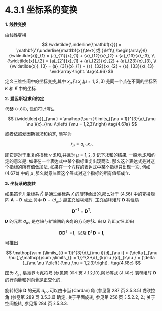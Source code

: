 # 4.3.1 坐标系的变换

**1. 线性变换**

由线性变换

$$
\widetilde{\underline{\mathbf{x}}} = \mathbf{A}\underline{\mathbf{x}}\text{ 或 }\left\{  \begin{array}{l} {\widetilde{x}}_{1} = {a}_{11}{x}_{1} + {a}_{12}{x}_{2} + {a}_{13}{x}_{3}, \\  {\widetilde{x}}_{2} = {a}_{21}{x}_{1} + {a}_{22}{x}_{2} + {a}_{23}{x}_{3}, \\  {\widetilde{x}}_{3} = {a}_{31}{x}_{1} + {a}_{32}{x}_{2} + {a}_{33}{x}_{3} \end{array}\right.  \tag{4.66}
$$

定义三维空间中的坐标变换,其中 ${x}_{\mu }$ 和 ${\widetilde{x}}_{\mu }\left( {\mu  = 1,2,3}\right)$ 是同一个点在不同的坐标系 $K$ 和 $\widetilde{K}$ 中的坐标.

**2. 爱因斯坦求和约定**

代替 (4.66), 我们可以写出

$$
{\widetilde{x}}_{\mu } = \mathop{\sum }\limits_{{\nu  = 1}}^{3}{a}_{\mu \nu }{x}_{\nu }\;\left( {\mu  = 1,2,3}\right)  \tag{4.67a}
$$

或者依照爱因斯坦求和约定, 简写为

$$
{\widetilde{x}}_{\mu } = {a}_{\mu \nu }{x}_{\nu }, \tag{4.67b}
$$

即它是对于重复的指标 $\nu$ 求和,并且对 $\mu  = 1,2,3$ 记下求和的结果. 一般地,求和约定的意义是: 如果在一个表达式中某个指标重复出现两次, 那么这个表达式是对这个指标的所有值做加法. 如果在一个方程的表达式中某个指标只出现一次, 例如 (4.67b) 中的 $\mu$ ,那么就意味着这个等式对这个指标的所有值都成立.

**3. 坐标系的旋转**

如果笛卡儿坐标系 $\widetilde{K}$ 是通过坐标系 $K$ 的旋转给出的,那么对于 (4.66) 中的变换矩阵 $\mathbf{A} = \mathbf{D}$ 成立,其中 $\mathbf{D} = \left( {d}_{\mu \nu }\right)$ 是正交旋转矩阵. 正交旋转矩阵 $\mathbf{D}$ 有性质

$$
{\mathbf{D}}^{-1} = {\mathbf{D}}^{\mathrm{T}}. \tag{4.68a}
$$

$\mathbf{D}$ 的元素 ${d}_{\mu \nu }$ 是老轴与新轴间的夹角的方向余弦. 由 $\mathbf{D}$ 的正交性,即由

$$
\mathbf{D}{\mathbf{D}}^{\mathrm{T}} = \mathbf{I},\;\text{ 以及 }{\mathbf{D}}^{\mathrm{T}}\mathbf{D} = \mathbf{I}, \tag{4.68b}
$$

可推出

$$
\mathop{\sum }\limits_{{i = 1}}^{3}{d}_{\mu i}{d}_{\nu i} = {\delta }_{\mu \nu },\;\mathop{\sum }\limits_{{i = 1}}^{3}{d}_{k\mu }{d}_{k\nu } = {\delta }_{\mu \nu }\;\left( {\mu ,\nu  = 1,2,3}\right) . \tag{4.68c}
$$

因为 ${\delta }_{\mu \nu }$ 是克罗内克符号 (参见第 364 页 4.1.2,10),所以等式 (4.68c) 表明矩阵 $\mathbf{D}$ 的行向量和列向量是正交化的.

旋转矩阵 $\mathbf{D}$ 的元素 ${d}_{\mu \nu }$ 可以由卡当 (Cardan) 角 (参见第 287 页 3.5.3.5) 或欧拉角 (参见第 289 页 3.5.3.6) 确定. 关于平面旋转, 参见第 256 页 3.5.2.2, 2.; 关于空间旋转, 参见第 284 页 3.5.3.3.
